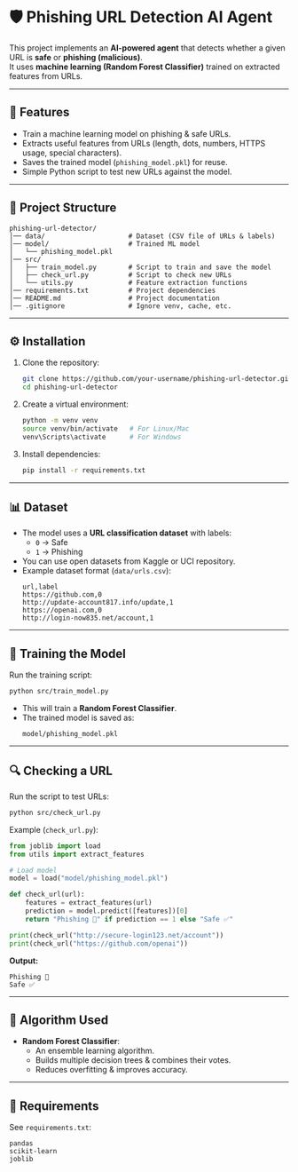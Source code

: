 # 🛡️ Phishing URL Detection AI Agent  

This project implements an **AI-powered agent** that detects whether a given URL is **safe** or **phishing (malicious)**.  
It uses **machine learning (Random Forest Classifier)** trained on extracted features from URLs.  

---

## 📌 Features  
- Train a machine learning model on phishing & safe URLs.  
- Extracts useful features from URLs (length, dots, numbers, HTTPS usage, special characters).  
- Saves the trained model (`phishing_model.pkl`) for reuse.  
- Simple Python script to test new URLs against the model.  

---

## 📂 Project Structure  
```
phishing-url-detector/
│── data/                     # Dataset (CSV file of URLs & labels)
│── model/                    # Trained ML model
│   └── phishing_model.pkl
│── src/
│   ├── train_model.py        # Script to train and save the model
│   ├── check_url.py          # Script to check new URLs
│   └── utils.py              # Feature extraction functions
│── requirements.txt          # Project dependencies
│── README.md                 # Project documentation
│── .gitignore                # Ignore venv, cache, etc.
```

---

## ⚙️ Installation  

1. Clone the repository:  
   ```bash
   git clone https://github.com/your-username/phishing-url-detector.git
   cd phishing-url-detector
   ```

2. Create a virtual environment:  
   ```bash
   python -m venv venv
   source venv/bin/activate   # For Linux/Mac
   venv\Scripts\activate      # For Windows
   ```

3. Install dependencies:  
   ```bash
   pip install -r requirements.txt
   ```

---

## 📊 Dataset  
- The model uses a **URL classification dataset** with labels:  
  - `0` → Safe  
  - `1` → Phishing  
- You can use open datasets from Kaggle or UCI repository.  
- Example dataset format (`data/urls.csv`):  
  ```csv
  url,label
  https://github.com,0
  http://update-account817.info/update,1
  https://openai.com,0
  http://login-now835.net/account,1
  ```

---

## 🚀 Training the Model  

Run the training script:  
```bash
python src/train_model.py
```

- This will train a **Random Forest Classifier**.  
- The trained model is saved as:  
  ```
  model/phishing_model.pkl
  ```

---

## 🔍 Checking a URL  

Run the script to test URLs:  
```bash
python src/check_url.py
```

Example (`check_url.py`):  
```python
from joblib import load
from utils import extract_features

# Load model
model = load("model/phishing_model.pkl")

def check_url(url):
    features = extract_features(url)
    prediction = model.predict([features])[0]
    return "Phishing 🚨" if prediction == 1 else "Safe ✅"

print(check_url("http://secure-login123.net/account"))
print(check_url("https://github.com/openai"))
```

**Output:**  
```
Phishing 🚨
Safe ✅
```

---

## 🧠 Algorithm Used  
- **Random Forest Classifier**:  
  - An ensemble learning algorithm.  
  - Builds multiple decision trees & combines their votes.  
  - Reduces overfitting & improves accuracy.  

---

## 📌 Requirements  
See `requirements.txt`:
```
pandas
scikit-learn
joblib
```
